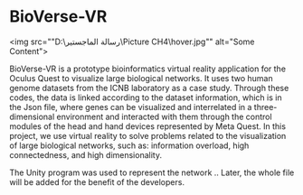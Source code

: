 # BioVerse-VR
<img src=""D:\رسالة الماجستير\Picture CH4\hover.jpg"" alt="Some Content">

BioVerse-VR is a prototype bioinformatics virtual reality application for the Oculus Quest to visualize large biological networks. It uses two human genome datasets from the ICNB laboratory as a case study. Through these codes, the data is linked according to the dataset information, which is in the Json file, where genes can be visualized and interrelated in a three-dimensional environment and interacted with them through the control modules of the head and hand devices represented by Meta Quest.
In this project, we use virtual reality to solve problems related to the visualization of large biological networks, such as: information overload, high connectedness, and high dimensionality.

The Unity program was used to represent the network .. Later, the whole file will be added for the benefit of the developers.
